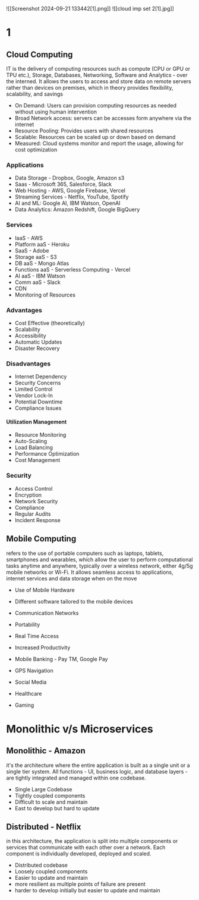 ![[Screenshot 2024-09-21 133442[1].png]]
![[cloud  imp set 2[1].jpg]]

# 1
## Cloud Computing
IT is the delivery of computing resources such as compute (CPU or GPU or TPU etc.), Storage, Databases, Networking, Software and Analytics - over the interned. It allows the users to access and store data on remote servers rather than devices on premises, which in theory provides flexibility, scalability, and savings

- On Demand: Users can provision computing resources as needed without using human intervention
- Broad Network access: servers can be accesses form anywhere via the internet
- Resource Pooling: Provides users with shared resources
- Scalable: Resources can be scaled up or down based on demand
- Measured: Cloud systems monitor and report the usage, allowing for cost optimization

### Applications
- Data Storage - Dropbox, Google, Amazon s3
- Saas - Microsoft 365, Salesforce, Slack
- Web Hosting - AWS, Google Firebase, Vercel
- Streaming Services - Netflix, YouTube, Spotify
- AI and ML: Google AI, IBM Watson, OpenAI
- Data Analytics: Amazon Redshift, Google BigQuery

### Services
- IaaS - AWS
- Platform aaS - Heroku
- SaaS - Adobe
- Storage aaS - S3
- DB aaS - Mongo Atlas
- Functions aaS - Serverless Computing - Vercel
- AI aaS - IBM Watson
- Comm aaS - Slack
- CDN
- Monitoring of Resources

### Advantages
- Cost Effective (theoretically)
- Scalability
- Accessibility
- Automatic Updates
- Disaster Recovery
### Disadvantages
- Internet Dependency
- Security Concerns
- Limited Control
- Vendor Lock-In
- Potential Downtime
- Compliance Issues

#### Utilization Management
- Resource Monitoring
- Auto-Scaling
- Load Balancing
- Performance Optimization
- Cost Management

### Security
- Access Control
- Encryption
- Network Security
- Compliance
- Regular Audits
- Incident Response

## Mobile Computing
refers to the use of portable computers such as laptops, tablets, smartphones and wearables, which allow the user to perform computational tasks anytime and anywhere, typically over a wireless network, either 4g/5g mobile networks or Wi-Fi. It allows seamless access to applications, internet services and data storage when on the move
- Use of Mobile Hardware
- Different software tailored to the mobile devices
- Communication Networks

- Portability
- Real Time Access
- Increased Productivity

- Mobile Banking - Pay TM, Google Pay
- GPS Navigation
- Social Media
- Healthcare
- Gaming

# Monolithic v/s Microservices

## Monolithic - Amazon
it's the architecture where the entire application is built as a single unit or a single tier system. All functions - UI, business logic, and database layers - are tightly integrated and managed within one codebase.
- Single Large Codebase
- Tightly coupled components
- Difficult to scale and maintain
- East to develop but hard to update

## Distributed - Netflix
in this architecture, the application is split into multiple components or services that communicate with each other over a network. Each component is individually developed, deployed and scaled.
- Distributed codebase
- Loosely coupled components
- Easier to update and maintain
- more resilient as multiple points of failure are present
- harder to develop initially but easier to update and maintain

